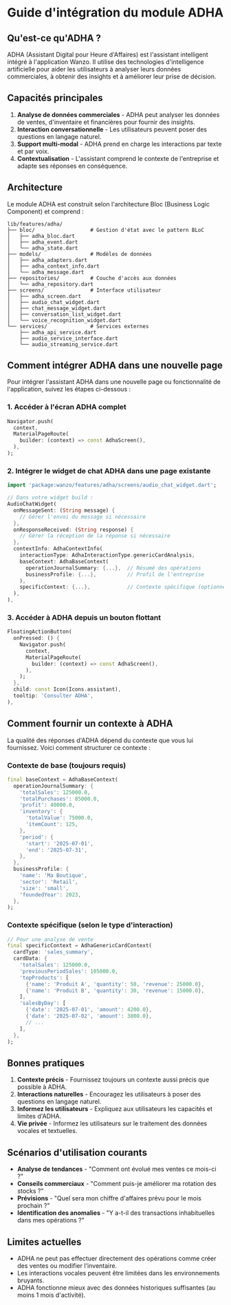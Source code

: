 # Guide d'intégration du module ADHA

## Qu'est-ce qu'ADHA ?

ADHA (Assistant Digital pour Heure d'Affaires) est l'assistant intelligent intégré à l'application Wanzo. Il utilise des technologies d'intelligence artificielle pour aider les utilisateurs à analyser leurs données commerciales, à obtenir des insights et à améliorer leur prise de décision.

## Capacités principales

1. **Analyse de données commerciales** - ADHA peut analyser les données de ventes, d'inventaire et financières pour fournir des insights.
2. **Interaction conversationnelle** - Les utilisateurs peuvent poser des questions en langage naturel.
3. **Support multi-modal** - ADHA prend en charge les interactions par texte et par voix.
4. **Contextualisation** - L'assistant comprend le contexte de l'entreprise et adapte ses réponses en conséquence.

## Architecture

Le module ADHA est construit selon l'architecture Bloc (Business Logic Component) et comprend :

```
lib/features/adha/
├── bloc/                  # Gestion d'état avec le pattern BLoC
│   ├── adha_bloc.dart
│   ├── adha_event.dart
│   └── adha_state.dart
├── models/                # Modèles de données
│   ├── adha_adapters.dart
│   ├── adha_context_info.dart
│   └── adha_message.dart
├── repositories/          # Couche d'accès aux données
│   └── adha_repository.dart
├── screens/               # Interface utilisateur
│   ├── adha_screen.dart
│   ├── audio_chat_widget.dart
│   ├── chat_message_widget.dart
│   ├── conversation_list_widget.dart
│   └── voice_recognition_widget.dart
└── services/              # Services externes
    ├── adha_api_service.dart
    ├── audio_service_interface.dart
    └── audio_streaming_service.dart
```

## Comment intégrer ADHA dans une nouvelle page

Pour intégrer l'assistant ADHA dans une nouvelle page ou fonctionnalité de l'application, suivez les étapes ci-dessous :

### 1. Accéder à l'écran ADHA complet

```dart
Navigator.push(
  context,
  MaterialPageRoute(
    builder: (context) => const AdhaScreen(),
  ),
);
```

### 2. Intégrer le widget de chat ADHA dans une page existante

```dart
import 'package:wanzo/features/adha/screens/audio_chat_widget.dart';

// Dans votre widget build :
AudioChatWidget(
  onMessageSent: (String message) {
    // Gérer l'envoi du message si nécessaire
  },
  onResponseReceived: (String response) {
    // Gérer la réception de la réponse si nécessaire
  },
  contextInfo: AdhaContextInfo(
    interactionType: AdhaInteractionType.genericCardAnalysis,
    baseContext: AdhaBaseContext(
      operationJournalSummary: {...},  // Résumé des opérations
      businessProfile: {...},          // Profil de l'entreprise
    ),
    specificContext: {...},            // Contexte spécifique (optionnel)
  ),
),
```

### 3. Accéder à ADHA depuis un bouton flottant

```dart
FloatingActionButton(
  onPressed: () {
    Navigator.push(
      context,
      MaterialPageRoute(
        builder: (context) => const AdhaScreen(),
      ),
    );
  },
  child: const Icon(Icons.assistant),
  tooltip: 'Consulter ADHA',
),
```

## Comment fournir un contexte à ADHA

La qualité des réponses d'ADHA dépend du contexte que vous lui fournissez. Voici comment structurer ce contexte :

### Contexte de base (toujours requis)

```dart
final baseContext = AdhaBaseContext(
  operationJournalSummary: {
    'totalSales': 125000.0,
    'totalPurchases': 85000.0,
    'profit': 40000.0,
    'inventory': {
      'totalValue': 75000.0,
      'itemCount': 125,
    },
    'period': {
      'start': '2025-07-01',
      'end': '2025-07-31',
    },
  },
  businessProfile: {
    'name': 'Ma Boutique',
    'sector': 'Retail',
    'size': 'small',
    'foundedYear': 2023,
  },
);
```

### Contexte spécifique (selon le type d'interaction)

```dart
// Pour une analyse de vente
final specificContext = AdhaGenericCardContext(
  cardType: 'sales_summary',
  cardData: {
    'totalSales': 125000.0,
    'previousPeriodSales': 105000.0,
    'topProducts': [
      {'name': 'Produit A', 'quantity': 50, 'revenue': 25000.0},
      {'name': 'Produit B', 'quantity': 30, 'revenue': 15000.0},
    ],
    'salesByDay': [
      {'date': '2025-07-01', 'amount': 4200.0},
      {'date': '2025-07-02', 'amount': 3800.0},
      // ...
    ],
  },
);
```

## Bonnes pratiques

1. **Contexte précis** - Fournissez toujours un contexte aussi précis que possible à ADHA.
2. **Interactions naturelles** - Encouragez les utilisateurs à poser des questions en langage naturel.
3. **Informez les utilisateurs** - Expliquez aux utilisateurs les capacités et limites d'ADHA.
4. **Vie privée** - Informez les utilisateurs sur le traitement des données vocales et textuelles.

## Scénarios d'utilisation courants

- **Analyse de tendances** - "Comment ont évolué mes ventes ce mois-ci ?"
- **Conseils commerciaux** - "Comment puis-je améliorer ma rotation des stocks ?"
- **Prévisions** - "Quel sera mon chiffre d'affaires prévu pour le mois prochain ?"
- **Identification des anomalies** - "Y a-t-il des transactions inhabituelles dans mes opérations ?"

## Limites actuelles

- ADHA ne peut pas effectuer directement des opérations comme créer des ventes ou modifier l'inventaire.
- Les interactions vocales peuvent être limitées dans les environnements bruyants.
- ADHA fonctionne mieux avec des données historiques suffisantes (au moins 1 mois d'activité).
